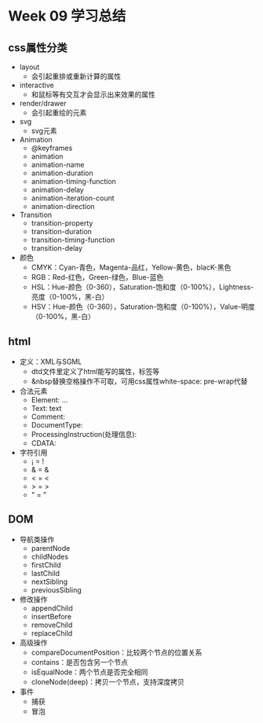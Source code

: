 # Week 09 学习总结
## css属性分类
* layout
    * 会引起重排或重新计算的属性
* interactive
    * 和鼠标等有交互才会显示出来效果的属性
* render/drawer
    * 会引起重绘的元素
* svg
    * svg元素
* Animation
    * @keyframes
    * animation
    * animation-name
    * animation-duration
    * animation-timing-function
    * animation-delay
    * animation-iteration-count
    * animation-direction
* Transition
    * transition-property
    * transition-duration
    * transition-timing-function
    * transition-delay
* 颜色
    * CMYK：Cyan-青色，Magenta-品红，Yellow-黄色，blacK-黑色
    * RGB：Red-红色，Green-绿色，Blue-蓝色
    * HSL：Hue-颜色（0-360），Saturation-饱和度（0-100%），Lightness-亮度（0-100%，黑-白）
    * HSV：Hue-颜色（0-360），Saturation-饱和度（0-100%），Value-明度（0-100%，黑-白）
## html
* 定义：XML与SGML
    * dtd文件里定义了html能写的属性，标签等
    * &nbsp替换空格操作不可取，可用css属性white-space: pre-wrap代替
* 合法元素
    * Element: <tagname>...</tagname>
    * Text: text
    * Comment: <!--comment--->
    * DocumentType: <!Document html>
    * ProcessingInstruction(处理信息):
    * CDATA: <![CDATA[]]>
* 字符引用
    * &#161; = !
    * &amp; = &
    * &lt; = <
    * &gt; = >
    * &quot; = "
## DOM
* 导航类操作
    * parentNode
    * childNodes
    * firstChild
    * lastChild
    * nextSibling
    * previousSibling
* 修改操作
    * appendChild
    * insertBefore
    * removeChild
    * replaceChild
* 高级操作
    * compareDocumentPosition：比较两个节点的位置关系
    * contains：是否包含另一个节点
    * isEqualNode：两个节点是否完全相同
    * cloneNode(deep)：拷贝一个节点，支持深度拷贝
* 事件
    * 捕获
    * 冒泡